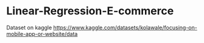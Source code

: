 # Linear-Regression-E-commerce
Dataset on kaggle https://www.kaggle.com/datasets/kolawale/focusing-on-mobile-app-or-website/data

